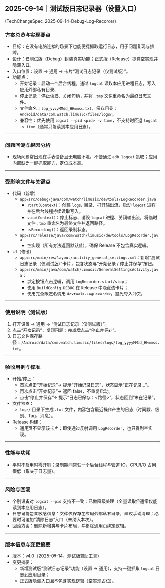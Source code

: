 ## 2025-09-14｜测试版日志记录器（设置入口）
(TechChangeSpec_2025-09-14-Debug-Log-Recorder)

### 方案总览与实现要点
- 目标：在没有电脑连接的场景下也能便捷抓取运行日志，用于问题复现与排障。
- 设计：仅测试版（Debug）封装真实功能；正式版（Release）提供空实现并隐藏入口。
- 入口位置：设置 → 通用 → 卡片“测试日志记录（仅测试版）”。
- 功能点：
  - 开始记录：启动一个后台线程，通过 `logcat` 读取本应用进程日志，写入应用外部私有目录。
  - 停止记录：停止读取、关闭句柄，并将 `.tmp` 文件重命名为最终日志文件。
  - 文件命名：`log_yyyyMMdd_HHmmss.txt`，保存目录：`Android/data/com.watch.limusic/files/logs/`。
  - 兼容性：优先使用 `logcat --pid <pid> -v time`，不支持时回退 `logcat -v time`（通常只能读到本应用日志）。

---

### 问题回溯与根因分析
- 现场问题常出现在手表设备且无电脑环境，不便通过 `adb logcat` 抓取；应用内部缺乏一键抓取能力，定位成本高。

---

### 受影响文件与关键点
- 代码（新增）
  - `app/src/debug/java/com/watch/limusic/devtools/LogRecorder.java`
    - `start(Context)`：创建 `logs/` 目录、打开输出流，启动 `logcat` 进程并在后台线程持续读取写入。
    - `stop(Context)`：停止标志、销毁 `logcat` 进程、关闭输出流，将临时文件 `.tmp` 重命名为最终文件并返回路径。
    - `isRecording()`：返回录制状态。
  - `app/src/release/java/com/watch/limusic/devtools/LogRecorder.java`
    - 空实现（所有方法返回默认值），确保 Release 不包含真实逻辑。
- UI（修改）
  - `app/src/main/res/layout/activity_general_settings.xml`：新增“测试日志记录（仅测试版）”卡片，包含状态与“开始记录 / 停止并保存”按钮。
  - `app/src/main/java/com/watch/limusic/GeneralSettingsActivity.java`：
    - 绑定按钮点击逻辑，调用 `LogRecorder.start/stop`；
    - 使用 `BuildConfig.DEBUG` 在 Release 中隐藏该卡片；
    - 使用完全限定名调用 `devtools.LogRecorder`，避免导入冲突。

---

### 使用说明（测试版）
1) 打开设置 → 通用 → “测试日志记录（仅测试版）”。
2) 点击“开始记录”，复现问题；完成后点击“停止并保存”。
3) 日志文件保存路径：`/Android/data/com.watch.limusic/files/logs/log_yyyyMMdd_HHmmss.txt`。

---

### 验收用例与标准
- 开始/停止：
  - 首次点击“开始记录”→ 提示“开始记录日志”，状态显示“正在记录…”。
  - 再次点击“开始记录”→ 返回 false，不重复启动。
  - 点击“停止并保存”→ 提示“日志已保存：<路径>”，状态回到“未在记录”。
- 文件检查：
  - `logs/` 目录下生成 `.txt` 文件，内容包含最近操作产生的日志（时间戳、级别、Tag、消息）。
- Release 构建：
  - 通用页不显示该卡片；即使通过反射调用 `LogRecorder`，也只得到空实现。

---

### 性能与功耗
- 平时不启用时零开销；录制期间常驻一个后台线程与管道 IO，CPU/I/O 占用很低（取决于日志量）。

---

### 风险与回滚
- 个别设备对 `logcat --pid` 支持不一致：已做降级处理（全量读取但通常仅能读到本应用日志）。
- 日志可能包含敏感信息：文件仅保存在应用外部私有目录，建议手动清理；必要时可追加“清除日志”入口（未纳入本次）。
- 回滚方案：删除新增类与卡片布局，并移除通用页绑定逻辑。

---

### 版本信息与变更摘要
- 版本：v4.0（2025-09-14，测试版辅助工具）
- 变更摘要：
  - 新增测试版“测试日志记录”功能（设置 → 通用），支持一键抓取 `logcat` 日志到应用目录；
  - 正式版隐藏入口且不包含实现逻辑（空实现占位）。 